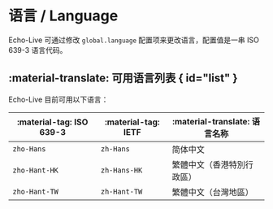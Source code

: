 # 语言 / Language

Echo-Live 可通过修改 `global.language` 配置项来更改语言，配置值是一串 ISO 639-3 语言代码。

## :material-translate: 可用语言列表 { id="list" }
Echo-Live 目前可用以下语言：

| :material-tag: ISO 639-3 | :material-tag: IETF | :material-translate: 语言名称 |
| - | - | - |
| `zho-Hans` | `zh-Hans` | 简体中文 |
| `zho-Hant-HK` | `zh-Hans-HK` | 繁體中文（香港特別行政區） |
| `zho-Hant-TW` | `zh-Hant-TW` | 繁體中文（台灣地區） |